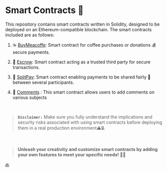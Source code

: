 
# **Smart Contracts 📝**

This repository contains smart contracts written in Solidity, designed to be deployed on an Ethereum-compatible blockchain. The smart contracts included are as follows:


1. ☕️ [BuyMeacoffe](./BuyMeaCoffee/BuyMeaCoffee.md): Smart contract for coffee purchases or donations 💰 secure payments.

2. 🤝 [Escrow](./Escrow/Escrow.md): Smart contract acting as a trusted third party for secure transactions.

3. 🔄 [SplitPay](./SplitPay/SplitPay.md): Smart contract enabling payments to be shared fairly 💸 between several participants.

4. 💬 [Comments](./Comments/Comments.md) : This smart contract allows users to add comments on various subjects 
<br>

>**`Disclaimer:`** Make sure you fully understand the implications and security risks associated with using smart contracts before deploying them in a real production environment⚠️🔒.

<br>

>**Unleash your creativity and customize smart contracts by adding your own features to meet your specific needs! 🚀✨**

[🔙](https://github.com/orgs/ChainShareLabs/repositories)